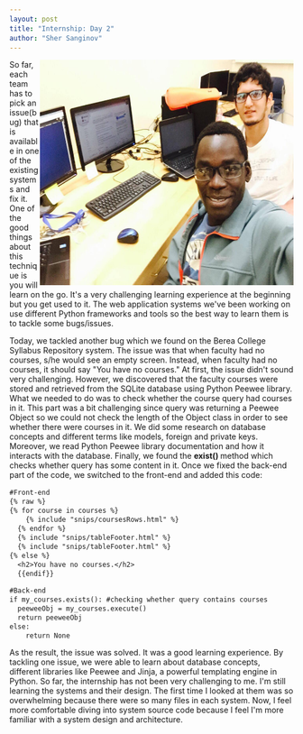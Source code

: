 ```yaml
---
layout: post
title: "Internship: Day 2"
author: "Sher Sanginov"
---
```



<img class="img-responsive" src="/assets/img/intern2.jpg" alt="Drawing" style="width: 450px; height: 400px; display: block; float:right; ">

So far, each team has to pick an issue(bug) that is available in one of the existing systems and fix it. One of the good things about this technique is you will learn on the go. It's a very challenging learning experience at the beginning but you get used to it. The web application systems we've been working on use different Python frameworks and tools so the best way to learn them is to tackle some bugs/issues.

Today, we tackled another bug which we found on the Berea College Syllabus Repository system. The issue was that when faculty had no courses, s/he would see an empty screen. Instead, when faculty had no courses, it should say      "You have no courses."  At first, the issue didn't sound very challenging. However, we discovered that the faculty courses were stored and retrieved from the SQLite database using Python Peewee library. What we needed to do was to check whether the course query had courses in it. This part was a bit challenging since query was returning a Peewee Object  so we could not check the length of the Object class in order to see whether there were courses in it. We did some research on database concepts and different terms like models, foreign and private keys. Moreover, we read Python Peewee library documentation and how it interacts with the database. Finally, we found the <b> exist() </b> method which checks whether query has some content in it. Once we fixed the back-end part of the code, we switched to the front-end and added this code:
```
#Front-end
{% raw %}
{% for course in courses %}
    {% include "snips/coursesRows.html" %}
  {% endfor %}
  {% include "snips/tableFooter.html" %}
  {% include "snips/tableFooter.html" %}
{% else %}
  <h2>You have no courses.</h2>
  {{endif}}

```
```
#Back-end
if my_courses.exists(): #checking whether query contains courses
  peeweeObj = my_courses.execute()
  return peeweeObj
else:
    return None
```
As the result, the issue was solved. It was a good learning experience. By tackling one issue, we were able to learn about database concepts, different libraries like Peewee and Jinja, a powerful templating engine in Python. So far, the internship has not been very challenging to me. I'm still learning the systems and their design. The first time I looked at them was so overwhelming because there were so many files in each system. Now, I feel more comfortable diving into system source code because I feel I'm more familiar with a system design and architecture.
